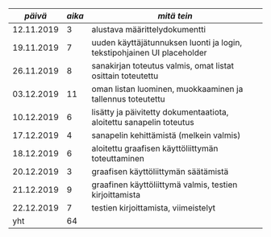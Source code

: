 *päivä*    | *aika* | *mitä tein*|
-----------| -------|------------|
12.11.2019 | 3      | alustava määrittelydokumentti
19.11.2019 | 7      | uuden käyttäjätunnuksen luonti ja login, tekstipohjainen UI placeholder 
26.11.2019 | 8      | sanakirjan toteutus valmis, omat listat osittain toteutettu
03.12.2019 | 11     | oman listan luominen, muokkaaminen ja tallennus toteutettu
10.12.2019 | 6      | lisätty ja päivitetty dokumentaatiota, aloitettu sanapelin toteutus
17.12.2019 | 4      | sanapelin kehittämistä (melkein valmis)
18.12.2019 | 6      | aloitettu graafisen käyttöliittymän toteuttaminen
20.12.2019 | 3      | graafisen käyttöliittymän säätämistä
21.12.2019 | 9      | graafinen käyttöliittymä valmis, testien kirjoittamista
22.12.2019 | 7	    | testien kirjoittamista, viimeistelyt
yht        | 64     | 
